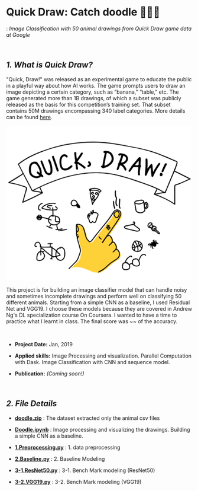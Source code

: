 # Quick Draw: Catch doodle 🐶🐼🐷
: *Image Classification with 50 animal drawings from Quick Draw game data at Google*

<br>

## ***1. What is Quick Draw?***
"Quick, Draw!" was released as an experimental game to educate the public in a playful way about how AI works. The game prompts users to draw an image depicting a certain category, such as ”banana,” “table,” etc. The game generated more than 1B drawings, of which a subset was publicly released as the basis for this competition’s training set. That subset contains 50M drawings encompassing 340 label categories. More details can be found [here](https://towardsdatascience.com/quick-draw-the-worlds-largest-doodle-dataset-823c22ffce6b).

![img](https://github.com/jjone36/Doodle/blob/master/img.png)

This project is for building an image classifier model that can handle noisy and sometimes incomplete drawings and perform well on classifying 50 different animals. Starting from a simple CNN as a baseline, I used Residual Net and VGG19. I choose these models because they are covered in Andrew Ng's DL specialization course On Coursera. I wanted to have a time to practice what I learnt in class. The final score was ~~ of the accuracy. 

<br>

* **Project Date:** Jan, 2019

* **Applied skills:** Image Processing and visualization. Parallel Computation with Dask. Image Classification with CNN and sequence model.

* **Publication:** *(Coming soon!)*

<br>

## ***2. File Details***
- **[doodle.zip](https://github.com/jjone36/Doodle/blob/master/doodle.zip)** : The dataset extracted only the animal csv files
- **[Doodle.ipynb](https://github.com/jjone36/Doodle/blob/master/96_cnn_Doodle.ipynb)** : Image processing and visualizing the drawings. Building a simple CNN as a baseline.

- **[1.Preprocessing.py](https://github.com/jjone36/Doodle/blob/master/1.Preprocessing.py)** : 1. data preprocessing
- **[2.Baseline.py](https://github.com/jjone36/Doodle/blob/master/2.Baseline.py)** : 2. Baseline Modeling
- **[3-1.ResNet50.py](https://github.com/jjone36/Doodle/blob/master/3-1.ResNet50.py)** : 3-1. Bench Mark modeling (ResNet50)
- **[3-2.VGG19.py](https://github.com/jjone36/Doodle/blob/master/3-2.VGG19.py)** : 3-2. Bench Mark modeling (VGG19)

<br>
